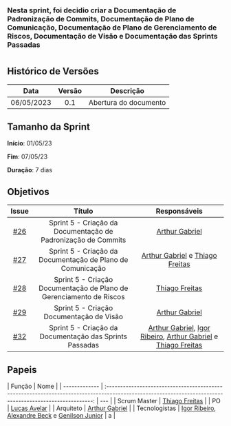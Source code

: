 ### Nesta sprint, foi decidio criar a Documentação de Padronização de Commits, Documentação de Plano de Comunicação, Documentação de Plano de Gerenciamento de Riscos, Documentação de Visão e Documentação das Sprints Passadas

#

## Histórico de Versões

|    Data    | Versão |       Descrição       |
| :--------: | :----: | :-------------------: |
| 06/05/2023 |  0.1   | Abertura do documento |

## Tamanho da Sprint

**Início**: 01/05/23

**Fim**: 07/05/23

**Duração**: 7 dias

## Objetivos

|                             Issue                              |                               Título                                |                                                                                                  Responsáveis                                                                                                   |
| :------------------------------------------------------------: | :-----------------------------------------------------------------: | :-------------------------------------------------------------------------------------------------------------------------------------------------------------------------------------------------------------: |
| [#26](https://github.com/fga-eps-mds/2023.1-GuiaUnB/issues/26) |    Sprint 5 - Criação da Documentação de Padronização de Commits    |                                                                               [Arthur Gabriel](https://github.com/ArthurGabrieel)                                                                               |
| [#27](https://github.com/fga-eps-mds/2023.1-GuiaUnB/issues/27) |     Sprint 5 - Criação da Documentação de Plano de Comunicação      |                                                    [Arthur Gabriel](https://github.com/ArthurGabrieel) e [Thiago Freitas](https://github.com/thiagorfreitas)                                                    |
| [#28](https://github.com/fga-eps-mds/2023.1-GuiaUnB/issues/28) | Sprint 5 - Criação Documentação de Plano de Gerenciamento de Riscos |                                                                               [Thiago Freitas](https://github.com/thiagorfreitas)                                                                               |
| [#29](https://github.com/fga-eps-mds/2023.1-GuiaUnB/issues/29) |              Sprint 5 - Criação Documentação de Visão               |                                                                               [Arthur Gabriel](https://github.com/ArthurGabrieel)                                                                               |
| [#32](https://github.com/fga-eps-mds/2023.1-GuiaUnB/issues/32) |       Sprint 5 - Criação da Documentação das Sprints Passadas       | [Arthur Gabriel](https://github.com/ArthurGabrieel), [Igor Ribeiro](https://github.com/igor-ribeir0), [Arthur Gabriel](https://github.com/ArthurGabrieel) e [Thiago Freitas](https://github.com/thiagorfreitas) |

## Papeis

| Função        |                                                                           Nome                                                                            |
| ------------- | :-------------------------------------------------------------------------------------------------------------------------------------------------------: | --- |
| Scrum Master  |                                                    [Thiago Freitas](https://github.com/thiagorfreitas)                                                    |
| PO            |                                                    [Lucas Avelar](https://github.com/LucasAvelar2711)                                                     |
| Arquiteto     |                                                    [Arthur Gabriel](https://github.com/ArthurGabrieel)                                                    |
| Tecnologistas | [Igor Ribeiro](https://github.com/igor-ribeir0), [Alexandre Beck](https://github.com/zzzBECK) e [Genilson Junior](https://github.com/GenilsonJunior99006) | a   |
